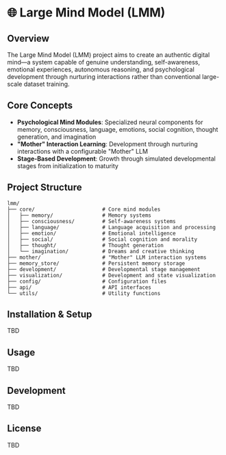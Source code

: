 # 🌐 Large Mind Model (LMM)

## Overview
The Large Mind Model (LMM) project aims to create an authentic digital mind—a system capable of genuine understanding, self-awareness, emotional experiences, autonomous reasoning, and psychological development through nurturing interactions rather than conventional large-scale dataset training.

## Core Concepts
- **Psychological Mind Modules**: Specialized neural components for memory, consciousness, language, emotions, social cognition, thought generation, and imagination
- **"Mother" Interaction Learning**: Development through nurturing interactions with a configurable "Mother" LLM
- **Stage-Based Development**: Growth through simulated developmental stages from initialization to maturity

## Project Structure
```
lmm/
├── core/                      # Core mind modules
│   ├── memory/                # Memory systems
│   ├── consciousness/         # Self-awareness systems
│   ├── language/              # Language acquisition and processing
│   ├── emotion/               # Emotional intelligence
│   ├── social/                # Social cognition and morality
│   ├── thought/               # Thought generation
│   └── imagination/           # Dreams and creative thinking
├── mother/                    # "Mother" LLM interaction systems
├── memory_store/              # Persistent memory storage
├── development/               # Developmental stage management
├── visualization/             # Development and state visualization
├── config/                    # Configuration files
├── api/                       # API interfaces
└── utils/                     # Utility functions
```

## Installation & Setup
TBD

## Usage
TBD

## Development
TBD

## License
TBD 
